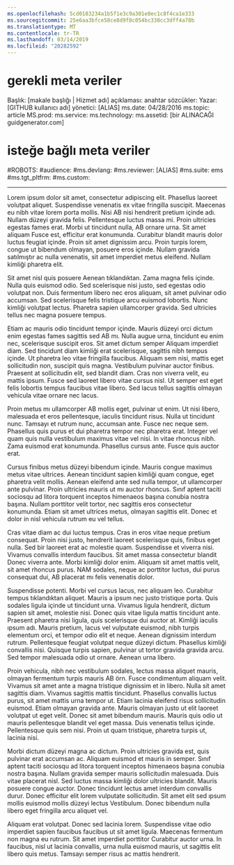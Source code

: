 ```yaml
---
ms.openlocfilehash: 5cd0183234a1b5f1e3c9a301e8ec1c8f4ca1e333
ms.sourcegitcommit: 25e6aa3bfce58ce8d9f8c054bc338cc3dff4a78b
ms.translationtype: MT
ms.contentlocale: tr-TR
ms.lasthandoff: 03/14/2019
ms.locfileid: "20282592"
---
```

# <a name="required-metadata"></a>gerekli meta veriler

Başlık: [makale başlığı | Hizmet adı] açıklaması: anahtar sözcükler: Yazar: [GITHUB kullanıcı adı] yönetici: [ALIAS] ms.date: 04/28/2016 ms.topic: article MS.prod: ms.service: ms.technology: ms.assetid: [bir ALINACAĞI guidgenerator.com]

# <a name="optional-metadata"></a>isteğe bağlı meta veriler

#<a name="robots"></a>ROBOTS:
#<a name="audience"></a>audience:
#<a name="msdevlang"></a>ms.devlang:
#<a name="msreviewer-alias"></a>ms.reviewer: [ALIAS]
#<a name="mssuite-ems"></a>ms.suite: ems
#<a name="mstgtpltfrm"></a>ms.tgt_pltfrm:
#<a name="mscustom"></a>ms.custom:

---
Lorem ipsum dolor sit amet, consectetur adipiscing elit. Phasellus laoreet volutpat aliquet. Suspendisse venenatis ex vitae fringilla suscipit. Maecenas eu nibh vitae lorem porta mollis. Nisi AB nisi hendrerit pretium içinde adı. Nullam düzeyi gravida felis. Pellentesque luctus massa mi. Proin ultricies egestas fames erat. Morbi ut tincidunt nulla, AB ornare urna. Sit amet aliquam Fusce est, efficitur erat konumunda. Curabitur blandit mauris dolor luctus feugiat içinde. Proin sit amet dignissim arcu. Proin turpis lorem, congue ut bibendum olmayan, posuere eros içinde. Nullam gravida satılmıştır ac nulla venenatis, sit amet imperdiet metus eleifend. Nullam kimliği pharetra elit.

Sit amet nisl quis posuere Aenean tıklandıktan. Zama magna felis içinde. Nulla quis euismod odio. Sed scelerisque nisi justo, sed egestas odio volutpat non. Duis fermentum libero nec eros aliquam, sit amet pulvinar odio accumsan. Sed scelerisque felis tristique arcu euismod lobortis. Nunc kimliği volutpat lectus. Pharetra sapien ullamcorper gravida. Sed ultricies tellus nec magna posuere tempus.

Etiam ac mauris odio tincidunt tempor içinde. Mauris düzeyi orci dictum enim egestas fames sagittis sed AB mı. Nulla augue urna, tincidunt eu enim nec, scelerisque suscipit eros. Sit amet dictum semper Aliquam imperdiet diam. Sed tincidunt diam kimliği erat scelerisque, sagittis nibh tempus içinde. Ut pharetra leo vitae fringilla faucibus. Aliquam sem nisi, mattis eget sollicitudin non, suscipit quis magna. Vestibulum pulvinar auctor finibus. Praesent at sollicitudin elit, sed blandit diam. Cras non viverra velit, eu mattis ipsum. Fusce sed laoreet libero vitae cursus nisl. Ut semper est eget felis lobortis tempus faucibus vitae libero. Sed lacus tellus sagittis olmayan vehicula vitae ornare nec lacus.

Proin metus mı ullamcorper AB mollis eget, pulvinar ut enim. Ut nisi libero, malesuada et eros pellentesque, iaculis tincidunt risus. Nulla ut tincidunt nunc. Tamsayı et rutrum nunc, accumsan ante. Fusce nec neque sem. Phasellus quis purus et dui pharetra tempor nec pharetra erat. Integer vel quam quis nulla vestibulum maximus vitae vel nisi. In vitae rhoncus nibh. Zama euismod erat konumunda. Phasellus cursus ante. Fusce quis auctor erat.

Cursus finibus metus düzeyi bibendum içinde. Mauris congue maximus metus vitae ultrices. Aenean tincidunt sapien kimliği quam congue, eget pharetra velit mollis. Aenean eleifend ante sed nulla tempor, ut ullamcorper ante pulvinar. Proin ultricies mauris ut mı auctor rhoncus. Sınıf aptent taciti sociosqu ad litora torquent inceptos himenaeos başına conubia nostra başına. Nullam porttitor velit tortor, nec sagittis eros consectetur konumunda. Etiam sit amet ultrices metus, olmayan sagittis elit. Donec et dolor in nisl vehicula rutrum eu vel tellus.

Cras vitae diam ac dui luctus tempus. Cras in eros vitae neque pretium consequat. Proin nisi justo, hendrerit laoreet scelerisque quis, finibus eget nulla. Sed bir laoreet erat ac molestie quam. Suspendisse et viverra nisi. Vivamus convallis interdum faucibus. Sit amet massa consectetur blandit Donec viverra ante. Morbi kimliği dolor enim. Aliquam sit amet mattis velit, sit amet rhoncus purus. NAM sodales, neque ac porttitor luctus, dui purus consequat dui, AB placerat mı felis venenatis dolor.

Suspendisse potenti. Morbi vel cursus lacus, nec aliquam leo. Curabitur tempus tıklandıktan aliquet. Mauris a ipsum nec justo tristique porta. Quis sodales ligula içinde ut tincidunt urna. Vivamus ligula hendrerit, dictum sapien sit amet, molestie nisi. Donec quis vitae ligula mattis tincidunt ante. Praesent pharetra nisi ligula, quis scelerisque dui auctor at. Kimliği iaculis ıpsum adı. Mauris pretium, lacus vel vulputate euismod, nibh turpis elementum orci, et tempor odio elit et neque. Aenean dignissim interdum rutrum. Pellentesque feugiat volutpat neque düzeyi dictum. Phasellus kimliği convallis nisi. Quisque turpis sapien, pulvinar ut tortor gravida gravida arcu. Sed tempor malesuada odio ut ornare. Aenean urna libero.

Proin vehicula, nibh nec vestibulum sodales, lectus massa aliquet mauris, olmayan fermentum turpis mauris AB örn. Fusce condimentum aliquam velit. Vivamus sit amet ante a magna tristique dignissim et in libero. Nulla sit amet sagittis diam. Vivamus sagittis mattis tincidunt. Phasellus convallis luctus purus, sit amet mattis urna tempor ut. Etiam lacinia eleifend risus sollicitudin euismod. Etiam olmayan gravida ante. Mauris olmayan justo ut elit laoreet volutpat ut eget velit. Donec sit amet bibendum mauris. Mauris quis odio ut mauris pellentesque blandit vel eget massa. Duis venenatis tellus içinde. Pellentesque quis sem nisi. Proin ut quam tristique, pharetra turpis ut, lacinia nisi.

Morbi dictum düzeyi magna ac dictum. Proin ultricies gravida est, quis pulvinar erat accumsan ac. Aliquam euismod et mauris in semper. Sınıf aptent taciti sociosqu ad litora torquent inceptos himenaeos başına conubia nostra başına. Nullam gravida semper mauris sollicitudin malesuada. Duis vitae placerat nisl. Sed luctus massa kimliği dolor ultricies blandit. Mauris posuere congue auctor. Donec tincidunt lectus amet interdum convallis durur. Donec efficitur elit lorem vulputate sollicitudin. Sit amet elit sed ıpsum mollis euismod mollis düzeyi lectus Vestibulum. Donec bibendum nulla libero eget fringilla arcu aliquet vel.

Aliquam erat volutpat. Donec sed lacinia lorem. Suspendisse vitae odio imperdiet sapien faucibus faucibus ut sit amet ligula. Maecenas fermentum non magna eu rutrum. Sit amet imperdiet porttitor Curabitur auctor urna. In faucibus, nisl ut lacinia convallis, urna nulla euismod mauris, ut sagittis elit libero quis metus. Tamsayı semper risus ac mattis hendrerit.

